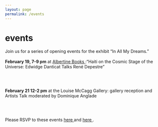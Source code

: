 ```yaml
---
layout: page
permalink: /events
---
```

<div id="column-a"><h1>events</h1></div>


<p><div id="column-b">Join us for a series of opening events for the exhibit “In All My Dreams.”  <br><br>
<strong>February 19, 7-9 pm</strong> at <a href="https://www.albertine.com/join-four-online-conversations-on-rene-depestres-hadriana-in-all-my-dreams/" target="_blank"> Albertine Books </a>:“Haiti on the Cosmic Stage of the Universe: Edwidge Danticat Talks René Depestre” 

<br><br>

<strong>February 21 12-2 pm</strong> at the Louise McCagg Gallery: gallery reception and Artists Talk moderated by Dominique Anglade

<br><br>

Please RSVP to these events <a href="https://docs.google.com/forms/d/e/1FAIpQLSfcgk1uKe6pV7TEqFyVlwIV37y6hYqjwPWp2XwZIHvUaFRQNg/viewform?usp=pp_url" target="_blank"> here </a> and <a href="https://docs.google.com/forms/d/e/1FAIpQLSdcXqrbIsicHOfF8wms_qM_ECWGXxRJL6sc6B2XW0yQ3RGqMg/viewform?usp=pp_url" target="_blank"> here </a>.
</div></p>
